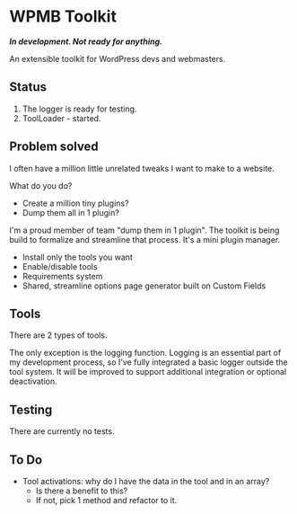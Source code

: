 # WPMB Toolkit

**_In development. Not ready for anything._**

An extensible toolkit for WordPress devs and webmasters.

## Status

1. The logger is ready for testing.
2. ToolLoader - started.

## Problem solved

I often have a million little unrelated tweaks I want to make to a website.

What do you do?

- Create a million tiny plugins?
- Dump them all in 1 plugin?

I'm a proud member of team "dump them in 1 plugin". The toolkit is being build to formalize and streamline that process. It's a mini plugin manager.

- Install only the tools you want
- Enable/disable tools
- Requirements system
- Shared, streamline options page generator built on Custom Fields

## Tools

There are 2 types of tools.

The only exception is the logging function. Logging is an essential part of my development process, so I've fully integrated a basic logger outside the tool system. It will be improved to support additional integration or optional deactivation.

## Testing

There are currently no tests.

## To Do

- Tool activations: why do I have the data in the tool and in an array?
  - Is there a benefit to this?
  - If not, pick 1 method and refactor to it.
